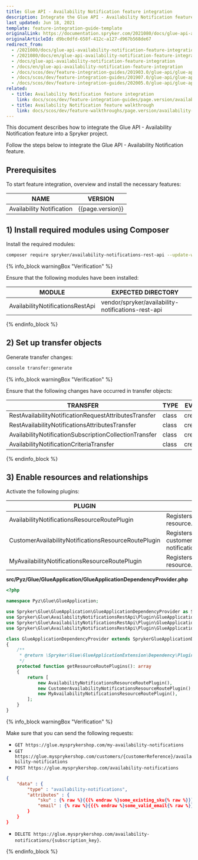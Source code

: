 ```yaml
---
title: Glue API - Availability Notification feature integration
description: Integrate the Glue API - Availability Notification feature into your project
last_updated: Jun 18, 2021
template: feature-integration-guide-template
originalLink: https://documentation.spryker.com/2021080/docs/glue-api-availability-notification-feature-integration
originalArticleId: d9bc0dfd-658f-412c-a127-d967b568de67
redirect_from:
  - /2021080/docs/glue-api-availability-notification-feature-integration
  - /2021080/docs/en/glue-api-availability-notification-feature-integration
  - /docs/glue-api-availability-notification-feature-integration
  - /docs/en/glue-api-availability-notification-feature-integration
  - /docs/scos/dev/feature-integration-guides/201903.0/glue-api/glue-api-availability-notification-feature-integration.html
  - /docs/scos/dev/feature-integration-guides/201907.0/glue-api/glue-api-availability-notification-feature-integration.html
  - /docs/scos/dev/feature-integration-guides/202005.0/glue-api/glue-api-availability-notification-feature-integration.html
related:
  - title: Availability Notification feature integration
    link: docs/scos/dev/feature-integration-guides/page.version/availability-notification-feature-integration.html
  - title: Availability Notification feature walkthrough
    link: docs/scos/dev/feature-walkthroughs/page.version/availability-notification-feature-walkthrough.html
---
```


This document describes how to integrate the Glue API - Availability Notification feature into a Spryker project.

Follow the steps below to integrate the Glue API - Availability Notification feature.

## Prerequisites

To start feature integration, overview and install the necessary features:

| NAME | VERSION |
|-|-|
| Availability Notification | {{page.version}} |

## 1) Install required modules using Composer

Install the required modules:

```bash
composer require spryker/availability-notifications-rest-api --update-with-dependencies
```

{% info_block warningBox "Verification" %}

Ensure that the following modules have been installed:

| MODULE | EXPECTED DIRECTORY |
|-|-|
| AvailabilityNotificationsRestApi | vendor/spryker/availability-notifications-rest-api |

{% endinfo_block %}

## 2) Set up transfer objects

Generate transfer changes:

```bash
console transfer:generate
```

{% info_block warningBox "Verification" %}

Ensure that the following changes have occurred in transfer objects:

| TRANSFER | TYPE | EVENT | PATH |
|-|-|-|-|
| RestAvailabilityNotificationRequestAttributesTransfer | class | created | src/Generated/Shared/Transfer/RestAvailabilityNotificationRequestAttributesTransfer.php |
| RestAvailabilityNotificationsAttributesTransfer | class | created | src/Generated/Shared/Transfer/RestAvailabilityNotificationsAttributesTransfer.php |
| AvailabilityNotificationSubscriptionCollectionTransfer | class | created | src/Generated/Shared/Transfer/AvailabilityNotificationSubscriptionCollectionTransfer.php |
| AvailabilityNotificationCriteriaTransfer | class | created | src/Generated/Shared/Transfer/AvailabilityNotificationCriteriaTransfer.php |

{% endinfo_block %}

## 3) Enable resources and relationships

Activate the following plugins:

| PLUGIN | SPECIFICATION | PREREQUISITES | NAMESPACE |
|-|-|-|-|
| AvailabilityNotificationsResourceRoutePlugin | Registers the availability-notifications resource. | None | Spryker\Glue\AvailabilityNotificationsRestApi\Plugin\GlueApplication |
| CustomerAvailabilityNotificationsResourceRoutePlugin | Registers the customers/{customerReference}/availability-notifications resource. | None | Spryker\Glue\AvailabilityNotificationsRestApi\Plugin\GlueApplication |
| MyAvailabilityNotificationsResourceRoutePlugin | Registers the my-availability-notifications resource. | None | Spryker\Glue\AvailabilityNotificationsRestApi\Plugin\GlueApplication |

**src/Pyz/Glue/GlueApplication/GlueApplicationDependencyProvider.php**

```php
<?php

namespace Pyz\Glue\GlueApplication;

use Spryker\Glue\GlueApplication\GlueApplicationDependencyProvider as SprykerGlueApplicationDependencyProvider;
use Spryker\Glue\AvailabilityNotificationsRestApi\Plugin\GlueApplication\AvailabilityNotificationsResourceRoutePlugin;
use Spryker\Glue\AvailabilityNotificationsRestApi\Plugin\GlueApplication\CustomerAvailabilityNotificationsResourceRoutePlugin;
use Spryker\Glue\AvailabilityNotificationsRestApi\Plugin\GlueApplication\MyAvailabilityNotificationsResourceRoutePlugin;

class GlueApplicationDependencyProvider extends SprykerGlueApplicationDependencyProvider
{
    /**
     * @return \Spryker\Glue\GlueApplicationExtension\Dependency\Plugin\ResourceRoutePluginInterface[]
     */
    protected function getResourceRoutePlugins(): array
    {
        return [
            new AvailabilityNotificationsResourceRoutePlugin(),
            new CustomerAvailabilityNotificationsResourceRoutePlugin(),
            new MyAvailabilityNotificationsResourceRoutePlugin(),
        ];
    }
}
```

{% info_block warningBox "Verification" %}

Make sure that you can send the following requests:

* `GET https://glue.mysprykershop.com/my-availability-notifications`
* `GET https://glue.mysprykershop.com/customers/{customerReference}/availability-notifications`
* `POST https://glue.mysprykershop.com/availability-notifications`

```json
{
    "data" : {
        "type" : "availability-notifications",
        "attributes" : {
            "sku" : {% raw %}{{{% endraw %}some_existing_sku{% raw %}}}{% endraw %},
            "email" : {% raw %}{{{% endraw %}some_valid_email{% raw %}}}{% endraw %}
        }
    }
}
```

* `DELETE https://glue.mysprykershop.com/availability-notifications/{subscription_key}`.

{% endinfo_block %}
